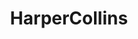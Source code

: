 ---
title: HarperCollins
member_url: https://www.harpercollins.com/
country: USA
series: ["country"] 
tags: ["members"]
categories: ["Publishers and publishing groups"]
summary: "one of the largest publishing group."
press:
active: true
layout: members 
showReadTime: false
showDate: false
permalink: ""
date: 
--- 